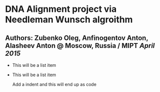 DNA Alignment project via Needleman Wunsch algroithm
==============

Authors: Zubenko Oleg, Anfinogentov Anton, Alasheev Anton @ **Moscow, Russia / MIPT**
*April 2015*
--------------





- This will be a list item
- This will be a list item

    Add a indent and this will end up as code
